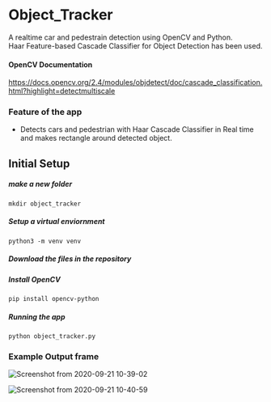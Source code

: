 
# Object_Tracker
A realtime car and pedestrain detection using OpenCV and Python.</br>
Haar Feature-based Cascade Classifier for Object Detection has been used.

#### OpenCV Documentation
https://docs.opencv.org/2.4/modules/objdetect/doc/cascade_classification.html?highlight=detectmultiscale

### Feature of the app
- Detects cars and pedestrian with Haar Cascade Classifier in Real time and makes rectangle around detected object.

## Initial Setup
##### make a new folder
```
mkdir object_tracker
```
##### Setup a virtual enviornment
```
python3 -m venv venv
```
##### Download the files in the repository
##### Install OpenCV
```
pip install opencv-python
```
##### Running the app
```
python object_tracker.py
```
### Example Output frame

![Screenshot from 2020-09-21 10-39-02](https://user-images.githubusercontent.com/43007503/93735664-5898e680-fbfb-11ea-8db3-a685a03af8a0.png)

![Screenshot from 2020-09-21 10-40-59](https://user-images.githubusercontent.com/43007503/93735692-71090100-fbfb-11ea-993c-96899eccc33a.png)
